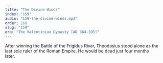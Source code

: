 ```yaml
---
title: "The Divine Winds"
index: "159"
audio: "159-the-divine-winds.mp3"
order: 168
slug: "159"
era: "The Valentinian Dynasty [AD 364-395]"
---
```


After winning the Battle of the Frigidus River, Theodosius stood alone as the last sole ruler of the Roman Empire. He would be dead just four months later.


